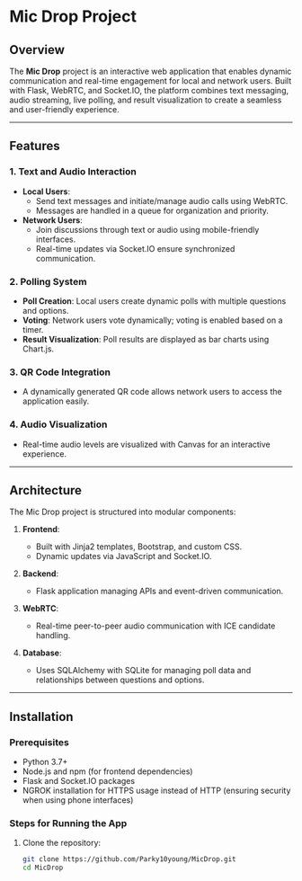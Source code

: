 # Mic Drop Project

## Overview
The **Mic Drop** project is an interactive web application that enables dynamic communication and real-time engagement for local and network users. Built with Flask, WebRTC, and Socket.IO, the platform combines text messaging, audio streaming, live polling, and result visualization to create a seamless and user-friendly experience.

---

## Features
### 1. Text and Audio Interaction
- **Local Users**:
  - Send text messages and initiate/manage audio calls using WebRTC.
  - Messages are handled in a queue for organization and priority.
- **Network Users**:
  - Join discussions through text or audio using mobile-friendly interfaces.
  - Real-time updates via Socket.IO ensure synchronized communication.

### 2. Polling System
- **Poll Creation**: Local users create dynamic polls with multiple questions and options.
- **Voting**: Network users vote dynamically; voting is enabled based on a timer.
- **Result Visualization**: Poll results are displayed as bar charts using Chart.js.

### 3. QR Code Integration
- A dynamically generated QR code allows network users to access the application easily.

### 4. Audio Visualization
- Real-time audio levels are visualized with Canvas for an interactive experience.

---

## Architecture
The Mic Drop project is structured into modular components:
1. **Frontend**:
   - Built with Jinja2 templates, Bootstrap, and custom CSS.
   - Dynamic updates via JavaScript and Socket.IO.
2. **Backend**:
   - Flask application managing APIs and event-driven communication.
3. **WebRTC**:
   - Real-time peer-to-peer audio communication with ICE candidate handling.

4. **Database**:
   - Uses SQLAlchemy with SQLite for managing poll data and relationships between questions and options.

---

## Installation

### Prerequisites
- Python 3.7+
- Node.js and npm (for frontend dependencies)
- Flask and Socket.IO packages
- NGROK installation for HTTPS usage instead of HTTP (ensuring security when using phone interfaces)

### Steps for Running the App
1. Clone the repository:
   ```bash
   git clone https://github.com/Parky10young/MicDrop.git
   cd MicDrop
